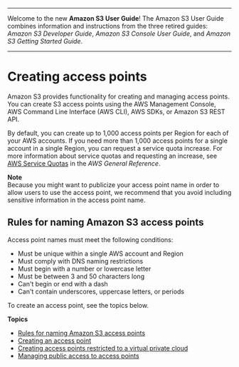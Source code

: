 --------

Welcome to the new **Amazon S3 User Guide**\! The Amazon S3 User Guide combines information and instructions from the three retired guides: *Amazon S3 Developer Guide*, *Amazon S3 Console User Guide*, and *Amazon S3 Getting Started Guide*\.

--------

# Creating access points<a name="creating-access-points"></a>

Amazon S3 provides functionality for creating and managing access points\. You can create S3 access points using the AWS Management Console, AWS Command Line Interface \(AWS CLI\), AWS SDKs, or Amazon S3 REST API\. 

By default, you can create up to 1,000 access points per Region for each of your AWS accounts\. If you need more than 1,000 access points for a single account in a single Region, you can request a service quota increase\. For more information about service quotas and requesting an increase, see [AWS Service Quotas](https://docs.aws.amazon.com/general/latest/gr/aws_service_limits.html) in the *AWS General Reference*\.

**Note**  
Because you might want to publicize your access point name in order to allow users to use the access point, we recommend that you avoid including sensitive information in the access point name\.

## Rules for naming Amazon S3 access points<a name="access-points-names"></a>

Access point names must meet the following conditions:
+ Must be unique within a single AWS account and Region
+ Must comply with DNS naming restrictions
+ Must begin with a number or lowercase letter
+ Must be between 3 and 50 characters long
+ Can't begin or end with a dash
+ Can't contain underscores, uppercase letters, or periods

To create an access point, see the topics below\.

**Topics**
+ [Rules for naming Amazon S3 access points](#access-points-names)
+ [Creating an access point](create-access-points.md)
+ [Creating access points restricted to a virtual private cloud](access-points-vpc.md)
+ [Managing public access to access points](access-points-bpa-settings.md)